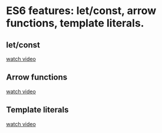# ES6 features: let/const, arrow functions, template literals.

## let/const
[watch video](https://www.youtube.com/watch?v=plOo5hNVQJU)

## Arrow functions
[watch video](https://www.youtube.com/watch?v=hjWt3PQktJ8)

## Template literals
[watch video](https://www.youtube.com/watch?v=DeFK4lS5LIA&t=15s)
